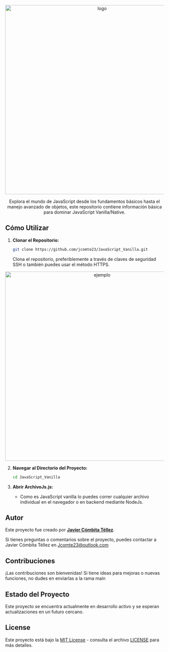 <p align="center"><img src="https://kajabi-storefronts-production.kajabi-cdn.com/kajabi-storefronts-production/file-uploads/themes/2152686307/settings_images/f3578a-41de-167-b5ba-d5034efd10dc_3e68e52c-4e9b-41a5-ac2d-e5c70e99c2bb.jpg" width="600" alt="logo"></p>

<p align="center">Explora el mundo de JavaScript desde los fundamentos básicos hasta el manejo avanzado de objetos, este repositorio contiene información básica para dominar JavaScript Vanilla/Native.</p>

## Cómo Utilizar

1. **Clonar el Repositorio:**
    ```bash
    git clone https://github.com/jcomte23/JavaScript_Vanilla.git
    ```
    Clona el repositorio, preferiblemente a través de claves de seguridad SSH o también puedes usar el método HTTPS.

<p align="center"><img src="https://happygitwithr.com/img/github-https-or-ssh-url-annotated.png" width="600" alt="ejemplo"></p>

2. **Navegar al Directorio del Proyecto:**
    ```bash
    cd JavaScript_Vanilla
    ```

3. **Abrir ArchivoJs.js:**
    - Como es JavaScript vanilla lo puedes correr cualquier archivo individual en el navegador o en backend mediante NodeJs.
    
## Autor

Este proyecto fue creado por **[Javier Cómbita Téllez](https://javiercombita.com/)**. 

Si tienes preguntas o comentarios sobre el proyecto, puedes contactar a Javier Cómbita Téllez en <a href="mailto:jcomte23@outlook.com" target="_blank">Jcomte23@outlook.com</a>

## Contribuciones

¡Las contribuciones son bienvenidas! Si tiene ideas para mejoras o nuevas funciones, no dudes en enviarlas a la rama main

## Estado del Proyecto

Este proyecto se encuentra actualmente en desarrollo activo y se esperan actualizaciones en un futuro cercano.

## License

Este proyecto está bajo la [MIT License](LICENSE) - consulta el archivo [LICENSE](LICENSE) para más detalles.

